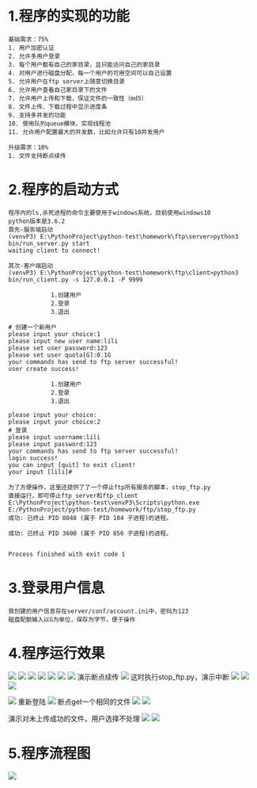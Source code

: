 # 1.程序的实现的功能
```
基础需求：75%
1. 用户加密认证
2. 允许多用户登录
3. 每个用户都有自己的家目录，且只能访问自己的家目录
4. 对用户进行磁盘分配，每一个用户的可用空间可以自己设置
5. 允许用户在ftp server上随意切换目录
6. 允许用户查看自己家目录下的文件
7. 允许用户上传和下载，保证文件的一致性（md5）
8. 文件上传、下载过程中显示进度条
9. 支持多并发的功能
10. 使用队列queue模块，实现线程池
11. 允许用户配置最大的并发数，比如允许只有10并发用户

升级需求：10%
1. 文件支持断点续传
```
# 2.程序的启动方式
```
程序内的ls,杀死进程的命令主要使用于windows系统，目前使用windows10
python版本是3.6.2
首先-服务端启动
(venvP3) E:\PythonProject\python-test\homework\ftp\server>python3 bin/run_server.py start
waiting client to connect!

其次-客户端启动
(venvP3) E:\PythonProject\python-test\homework\ftp\client>python3 bin/run_client.py -s 127.0.0.1 -P 9999

            1.创建用户
            2.登录
            3.退出

# 创建一个新用户
please input your choice:1
please input new user name:lili
please set user password:123
please set user quota[G]:0.1G
your commands has send to ftp server successful!
user create success!

            1.创建用户
            2.登录
            3.退出

please input your choice:
please input your choice:2
# 登录
please input username:lili
please input password:123
your commands has send to ftp server successful!
login success!
you can input [quit] to exit client!
your input [lili]#

```
```
为了方便操作，这里还提供了了一个停止ftp所有服务的脚本，stop_ftp.py
直接运行，即可停止ftp_server和ftp_client
E:\PythonProject\python-test\venvP3\Scripts\python.exe E:/PythonProject/python-test/homework/ftp/stop_ftp.py
成功: 已终止 PID 8048 (属于 PID 104 子进程)的进程。

成功: 已终止 PID 3600 (属于 PID 856 子进程)的进程。


Process finished with exit code 1
```
# 3.登录用户信息
```
我创建的用户信息存在server/conf/account.ini中，密码为123
磁盘配额输入以G为单位，保存为字节，便于操作
```
# 4.程序运行效果
![](.Readme_images/e093d2dd.png)
![](.Readme_images/5a30b206.png)
![](.Readme_images/300d502c.png)
![](.Readme_images/3b0f86e4.png)
![](.Readme_images/6791cec4.png)
![](.Readme_images/5adcaa0a.png)
![](.Readme_images/d5553c2b.png)
演示断点续传
![](.Readme_images/fb770287.png)
这时执行stop_ftp.py，演示中断
![](.Readme_images/b7bacbe6.png)
![](.Readme_images/f2039443.png)
![](.Readme_images/5f47d94b.png)

![](.Readme_images/7bc427d7.png)
重新登陆
![](.Readme_images/48f1a5cd.png)
断点get一个相同的文件
![](.Readme_images/035453e3.png)
![](.Readme_images/daf1e30e.png)

演示对未上传成功的文件，用户选择不处理
![](.Readme_images/4ccf287f.png)
![](.Readme_images/c06e9919.png)
# 5.程序流程图
![](.Readme_images/ftp.jpg)
